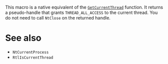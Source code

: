 This macro is a native equivalent of the [`GetCurrentThread`](https://learn.microsoft.com/en-us/windows/win32/api/processthreadsapi/nf-processthreadsapi-getcurrentthread) function. It returns a pseudo-handle that grants `THREAD_ALL_ACCESS` to the current thread. You do not need to call `NtClose` on the returned handle.

# See also
 - `NtCurrentProcess`
 - `RtlIsCurrentThread`
